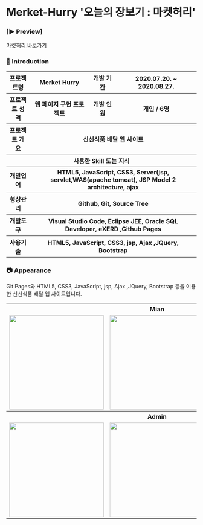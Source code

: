 # Merket-Hurry '오늘의 장보기 : 마켓허리'


### [:arrow_forward: Preview]
<a href = "https://ithansiyeon.github.io/Portfolio1/">마켓허리 바로가기</a>

### 👋 Introduction

<table>
    <tr>
        <th>프로젝트명</th>
        <th>Merket Hurry</th>
        <th>개발 기간</th>
        <th>2020.07.20. ~ 2020.08.27.</th>
    </tr>
    <tr>
        <th>프로젝트 성격</th>
        <th>웹 페이지 구현 프로젝트</th>
        <th>개발 인원</th>
        <th>개인 / 6명</th>
    </tr>
    <tr>
        <th>프로젝트 개요</th>
        <th colspan="3">신선식품 배달  웹 사이트</th>
    </tr>
    <tr>
        <th colspan="4">사용한 Skill 또는 지식</th>
    </tr>  
    <tr>
        <th>개발언어</th>
        <th colspan="3">HTML5, JavaScript, CSS3, Server(jsp, servlet,WAS(apache tomcat), JSP Model 2 architecture, ajax </th>
    </tr>
    <tr>
        <th>형상관리</th>
        <th colspan="3">Github, Git, Source Tree</th>
    </tr>
    <tr>
        <th>개발도구</th>
        <th colspan="3">Visual Studio Code, Eclipse JEE, Oracle SQL Developer, eXERD ,Github Pages</th>
    </tr>
    <tr>
        <th>사용기술</th>
        <th colspan="3">HTML5, JavaScript, CSS3, jsp, Ajax ,JQuery, Bootstrap </th>
    </tr>
</table>

### 📷 Appearance

Git Pages와 HTML5, CSS3, JavaScript, jsp, Ajax ,JQuery, Bootstrap 등을 이용한 신선식품 배달 웹 사이트입니다.

<table>
   
      
 <tr><th colspan="3">Mian</th></tr>
    <tr>
        <td ><img height="250" src="https://ifh.cc/g/ipNAga.png"></td>
     <td  ><img height="250" src="https://ifh.cc/g/g1jT8N.jpg"></td>
     <td ><img height="250" src="https://ifh.cc/g/xARYRq.jpg"></td>
    </tr>
    <tr><th colspan="3">Admin</th></tr>
    <tr>
        <td ><img height="250" src="https://ifh.cc/g/hxj8vs.jpg"></td>
     <td  ><img height="250" src="https://ifh.cc/g/u73ZiL.png"></td>
     <td ><img height="250" src="https://ifh.cc/g/rpoFTD.png"></td>
    </tr>

</table>
